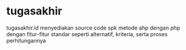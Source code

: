 # tugasakhir
tugasakhir.id menyediakan source code spk metode ahp dengan php dengan fitur-fitur standar seperti alternatif, kriteria, serta proses perhitungannya

